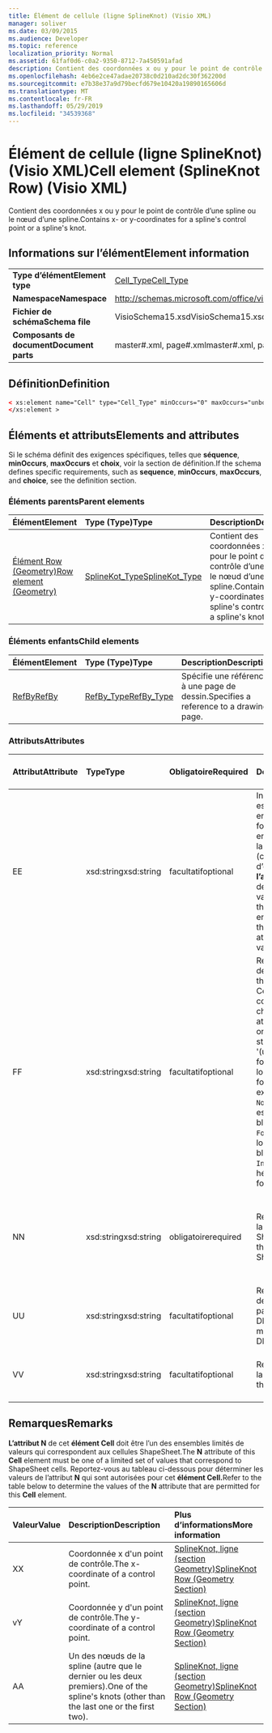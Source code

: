 ```yaml
---
title: Élément de cellule (ligne SplineKnot) (Visio XML)
manager: soliver
ms.date: 03/09/2015
ms.audience: Developer
ms.topic: reference
localization_priority: Normal
ms.assetid: 61faf0d6-c0a2-9350-8712-7a450591afad
description: Contient des coordonnées x ou y pour le point de contrôle d’une spline ou le nœud d’une spline.
ms.openlocfilehash: 4eb6e2ce47adae20738c0d210ad2dc30f362200d
ms.sourcegitcommit: e7b38e37a9d79becfd679e10420a19890165606d
ms.translationtype: MT
ms.contentlocale: fr-FR
ms.lasthandoff: 05/29/2019
ms.locfileid: "34539368"
---
```

# <a name="cell-element-splineknot-row-visio-xml"></a><span data-ttu-id="84669-103">Élément de cellule (ligne SplineKnot) (Visio XML)</span><span class="sxs-lookup"><span data-stu-id="84669-103">Cell element (SplineKnot Row) (Visio XML)</span></span>

<span data-ttu-id="84669-104">Contient des coordonnées x ou y pour le point de contrôle d’une spline ou le nœud d’une spline.</span><span class="sxs-lookup"><span data-stu-id="84669-104">Contains x- or y-coordinates for a spline's control point or a spline's knot.</span></span>
  
## <a name="element-information"></a><span data-ttu-id="84669-105">Informations sur l’élément</span><span class="sxs-lookup"><span data-stu-id="84669-105">Element information</span></span>

|||
|:-----|:-----|
|<span data-ttu-id="84669-106">**Type d’élément**</span><span class="sxs-lookup"><span data-stu-id="84669-106">**Element type**</span></span> <br/> |[<span data-ttu-id="84669-107">Cell_Type</span><span class="sxs-lookup"><span data-stu-id="84669-107">Cell_Type</span></span>](cell_type-complextypevisio-xml.md) <br/> |
|<span data-ttu-id="84669-108">**Namespace**</span><span class="sxs-lookup"><span data-stu-id="84669-108">**Namespace**</span></span> <br/> |http://schemas.microsoft.com/office/visio/2012/main  <br/> |
|<span data-ttu-id="84669-109">**Fichier de schéma**</span><span class="sxs-lookup"><span data-stu-id="84669-109">**Schema file**</span></span> <br/> |<span data-ttu-id="84669-110">VisioSchema15.xsd</span><span class="sxs-lookup"><span data-stu-id="84669-110">VisioSchema15.xsd</span></span>  <br/> |
|<span data-ttu-id="84669-111">**Composants de document**</span><span class="sxs-lookup"><span data-stu-id="84669-111">**Document parts**</span></span> <br/> |<span data-ttu-id="84669-112">master#.xml, page#.xml</span><span class="sxs-lookup"><span data-stu-id="84669-112">master#.xml, page#.xml</span></span>  <br/> |
   
## <a name="definition"></a><span data-ttu-id="84669-113">Définition</span><span class="sxs-lookup"><span data-stu-id="84669-113">Definition</span></span>

```XML
< xs:element name="Cell" type="Cell_Type" minOccurs="0" maxOccurs="unbounded" >
</xs:element >
```

## <a name="elements-and-attributes"></a><span data-ttu-id="84669-114">Éléments et attributs</span><span class="sxs-lookup"><span data-stu-id="84669-114">Elements and attributes</span></span>

<span data-ttu-id="84669-115">Si le schéma définit des exigences spécifiques, telles que **séquence**, **minOccurs**, **maxOccurs** et **choix**, voir la section de définition.</span><span class="sxs-lookup"><span data-stu-id="84669-115">If the schema defines specific requirements, such as **sequence**, **minOccurs**, **maxOccurs**, and **choice**, see the definition section.</span></span> 
  
### <a name="parent-elements"></a><span data-ttu-id="84669-116">Éléments parents</span><span class="sxs-lookup"><span data-stu-id="84669-116">Parent elements</span></span>

|<span data-ttu-id="84669-117">**Élément**</span><span class="sxs-lookup"><span data-stu-id="84669-117">**Element**</span></span>|<span data-ttu-id="84669-118">**Type (Type)**</span><span class="sxs-lookup"><span data-stu-id="84669-118">**Type**</span></span>|<span data-ttu-id="84669-119">**Description**</span><span class="sxs-lookup"><span data-stu-id="84669-119">**Description**</span></span>|
|:-----|:-----|:-----|
|[<span data-ttu-id="84669-120">Élément Row (Geometry)</span><span class="sxs-lookup"><span data-stu-id="84669-120">Row element (Geometry)</span></span>](row-element-geometry-sectionvisio-xml.md) <br/> |[<span data-ttu-id="84669-121">SplineKot_Type</span><span class="sxs-lookup"><span data-stu-id="84669-121">SplineKot_Type</span></span>](splineknot_type-complextypevisio-xml.md) <br/> |<span data-ttu-id="84669-122">Contient des coordonnées x ou y pour le point de contrôle d’une spline ou le nœud d’une spline.</span><span class="sxs-lookup"><span data-stu-id="84669-122">Contains x- or y-coordinates for a spline's control point or a spline's knot.</span></span>  <br/> |
   
### <a name="child-elements"></a><span data-ttu-id="84669-123">Éléments enfants</span><span class="sxs-lookup"><span data-stu-id="84669-123">Child elements</span></span>

|<span data-ttu-id="84669-124">**Élément**</span><span class="sxs-lookup"><span data-stu-id="84669-124">**Element**</span></span>|<span data-ttu-id="84669-125">**Type (Type)**</span><span class="sxs-lookup"><span data-stu-id="84669-125">**Type**</span></span>|<span data-ttu-id="84669-126">**Description**</span><span class="sxs-lookup"><span data-stu-id="84669-126">**Description**</span></span>|
|:-----|:-----|:-----|
|[<span data-ttu-id="84669-127">RefBy</span><span class="sxs-lookup"><span data-stu-id="84669-127">RefBy</span></span>](refby-element-cell_type-complextypevisio-xml.md) <br/> |[<span data-ttu-id="84669-128">RefBy_Type</span><span class="sxs-lookup"><span data-stu-id="84669-128">RefBy_Type</span></span>](refby_type-complextypevisio-xml.md) <br/> |<span data-ttu-id="84669-129">Spécifie une référence à une page de dessin.</span><span class="sxs-lookup"><span data-stu-id="84669-129">Specifies a reference to a drawing page.</span></span>  <br/> |
   
### <a name="attributes"></a><span data-ttu-id="84669-130">Attributs</span><span class="sxs-lookup"><span data-stu-id="84669-130">Attributes</span></span>

|<span data-ttu-id="84669-131">**Attribut**</span><span class="sxs-lookup"><span data-stu-id="84669-131">**Attribute**</span></span>|<span data-ttu-id="84669-132">**Type**</span><span class="sxs-lookup"><span data-stu-id="84669-132">**Type**</span></span>|<span data-ttu-id="84669-133">**Obligatoire**</span><span class="sxs-lookup"><span data-stu-id="84669-133">**Required**</span></span>|<span data-ttu-id="84669-134">**Description**</span><span class="sxs-lookup"><span data-stu-id="84669-134">**Description**</span></span>|<span data-ttu-id="84669-135">**Valeurs possibles**</span><span class="sxs-lookup"><span data-stu-id="84669-135">**Possible values**</span></span>|
|:-----|:-----|:-----|:-----|:-----|
|<span data-ttu-id="84669-136">E</span><span class="sxs-lookup"><span data-stu-id="84669-136">E</span></span>  <br/> |<span data-ttu-id="84669-137">xsd:string</span><span class="sxs-lookup"><span data-stu-id="84669-137">xsd:string</span></span>  <br/> |<span data-ttu-id="84669-138">facultatif</span><span class="sxs-lookup"><span data-stu-id="84669-138">optional</span></span>  <br/> |<span data-ttu-id="84669-139">Indique que la formule est évaluée à une erreur.</span><span class="sxs-lookup"><span data-stu-id="84669-139">Indicates that the formula evaluates to an error.</span></span> <span data-ttu-id="84669-140">La valeur de **E** est la valeur actuelle (chaîne de message d’erreur) ; la valeur de **l’attribut V** est la dernière valeur valide.</span><span class="sxs-lookup"><span data-stu-id="84669-140">The value of **E** is the current value (an error message string); the value of the **V** attribute is the last valid value.</span></span>  <br/> |<span data-ttu-id="84669-141">Chaîne de message d’erreur.</span><span class="sxs-lookup"><span data-stu-id="84669-141">An error message string.</span></span>  <br/> |
|<span data-ttu-id="84669-142">F</span><span class="sxs-lookup"><span data-stu-id="84669-142">F</span></span>  <br/> |<span data-ttu-id="84669-143">xsd:string</span><span class="sxs-lookup"><span data-stu-id="84669-143">xsd:string</span></span>  <br/> |<span data-ttu-id="84669-144">facultatif</span><span class="sxs-lookup"><span data-stu-id="84669-144">optional</span></span>  <br/> | <span data-ttu-id="84669-145">Représente la formule de l’élément.</span><span class="sxs-lookup"><span data-stu-id="84669-145">Represents the element's formula.</span></span> <span data-ttu-id="84669-146">Cet attribut peut contenir l’une des chaînes suivantes :</span><span class="sxs-lookup"><span data-stu-id="84669-146">This attribute can contain one of the following strings:</span></span>  <br/>  <span data-ttu-id="84669-147">'(une formule)' si la formule existe localement</span><span class="sxs-lookup"><span data-stu-id="84669-147">'(some formula)' if the formula exists locally</span></span>  <br/>  <span data-ttu-id="84669-148">`No Formula` si la formule est supprimée ou bloquée localement</span><span class="sxs-lookup"><span data-stu-id="84669-148">`No Formula` if the formula is locally deleted or blocked</span></span>  <br/>  <span data-ttu-id="84669-149">`Inh` si la formule est héritée.</span><span class="sxs-lookup"><span data-stu-id="84669-149">`Inh` if the formula is inherited.</span></span>  <br/> |<span data-ttu-id="84669-150">Formule.</span><span class="sxs-lookup"><span data-stu-id="84669-150">A formula.</span></span>  <br/> |
|<span data-ttu-id="84669-151">N</span><span class="sxs-lookup"><span data-stu-id="84669-151">N</span></span>  <br/> |<span data-ttu-id="84669-152">xsd:string</span><span class="sxs-lookup"><span data-stu-id="84669-152">xsd:string</span></span>  <br/> |<span data-ttu-id="84669-153">obligatoire</span><span class="sxs-lookup"><span data-stu-id="84669-153">required</span></span>  <br/> |<span data-ttu-id="84669-154">Représente le nom de la cellule ShapeSheet.</span><span class="sxs-lookup"><span data-stu-id="84669-154">Represents the name of the ShapeSheet cell.</span></span>  <br/> |<span data-ttu-id="84669-155">Nom de la cellule ShapeSheet.</span><span class="sxs-lookup"><span data-stu-id="84669-155">The name of the ShapeSheet cell.</span></span>  <br/> <span data-ttu-id="84669-156">Voir la section Remarques ci-dessous.</span><span class="sxs-lookup"><span data-stu-id="84669-156">See the Remarks section below.</span></span>  <br/> |
|<span data-ttu-id="84669-157">U</span><span class="sxs-lookup"><span data-stu-id="84669-157">U</span></span>  <br/> |<span data-ttu-id="84669-158">xsd:string</span><span class="sxs-lookup"><span data-stu-id="84669-158">xsd:string</span></span>  <br/> |<span data-ttu-id="84669-159">facultatif</span><span class="sxs-lookup"><span data-stu-id="84669-159">optional</span></span>  <br/> |<span data-ttu-id="84669-160">Représente une unité de mesure La valeur par défaut est DL.</span><span class="sxs-lookup"><span data-stu-id="84669-160">Represents a unit of measure The default is DL.</span></span>  <br/> |<span data-ttu-id="84669-161">Unités de la cellule.</span><span class="sxs-lookup"><span data-stu-id="84669-161">The units of the cell.</span></span>  <br/> |
|<span data-ttu-id="84669-162">V</span><span class="sxs-lookup"><span data-stu-id="84669-162">V</span></span>  <br/> |<span data-ttu-id="84669-163">xsd:string</span><span class="sxs-lookup"><span data-stu-id="84669-163">xsd:string</span></span>  <br/> |<span data-ttu-id="84669-164">facultatif</span><span class="sxs-lookup"><span data-stu-id="84669-164">optional</span></span>  <br/> |<span data-ttu-id="84669-165">Représente la valeur de la cellule.</span><span class="sxs-lookup"><span data-stu-id="84669-165">Represents the value of the cell.</span></span>  <br/> |<span data-ttu-id="84669-166">Valeur de la cellule ShapeSheet.</span><span class="sxs-lookup"><span data-stu-id="84669-166">The value of the ShapeSheet cell.</span></span>  <br/> |
   
## <a name="remarks"></a><span data-ttu-id="84669-167">Remarques</span><span class="sxs-lookup"><span data-stu-id="84669-167">Remarks</span></span>

<span data-ttu-id="84669-168">**L’attribut N** de cet **élément Cell** doit être l’un des ensembles limités de valeurs qui correspondent aux cellules ShapeSheet.</span><span class="sxs-lookup"><span data-stu-id="84669-168">The **N** attribute of this **Cell** element must be one of a limited set of values that correspond to ShapeSheet cells.</span></span> <span data-ttu-id="84669-169">Reportez-vous au tableau ci-dessous pour déterminer les valeurs de l’attribut **N** qui sont autorisées pour cet **élément Cell.**</span><span class="sxs-lookup"><span data-stu-id="84669-169">Refer to the table below to determine the values of the **N** attribute that are permitted for this **Cell** element.</span></span> 
  
|<span data-ttu-id="84669-170">**Valeur**</span><span class="sxs-lookup"><span data-stu-id="84669-170">**Value**</span></span>|<span data-ttu-id="84669-171">**Description**</span><span class="sxs-lookup"><span data-stu-id="84669-171">**Description**</span></span>|<span data-ttu-id="84669-172">**Plus d’informations**</span><span class="sxs-lookup"><span data-stu-id="84669-172">**More information**</span></span>|
|:-----|:-----|:-----|
|<span data-ttu-id="84669-173">X</span><span class="sxs-lookup"><span data-stu-id="84669-173">X</span></span>  <br/> |<span data-ttu-id="84669-174">Coordonnée x d'un point de contrôle.</span><span class="sxs-lookup"><span data-stu-id="84669-174">The x-coordinate of a control point.</span></span>  <br/> |[<span data-ttu-id="84669-175">SplineKnot, ligne (section Geometry)</span><span class="sxs-lookup"><span data-stu-id="84669-175">SplineKnot Row (Geometry Section)</span></span>](splineknot-row-geometry-section.md) <br/> |
|<span data-ttu-id="84669-176">v</span><span class="sxs-lookup"><span data-stu-id="84669-176">Y</span></span>  <br/> |<span data-ttu-id="84669-177">Coordonnée y d'un point de contrôle.</span><span class="sxs-lookup"><span data-stu-id="84669-177">The y-coordinate of a control point.</span></span>  <br/> |[<span data-ttu-id="84669-178">SplineKnot, ligne (section Geometry)</span><span class="sxs-lookup"><span data-stu-id="84669-178">SplineKnot Row (Geometry Section)</span></span>](splineknot-row-geometry-section.md) <br/> |
|<span data-ttu-id="84669-179">A</span><span class="sxs-lookup"><span data-stu-id="84669-179">A</span></span>  <br/> |<span data-ttu-id="84669-180">Un des nœuds de la spline (autre que le dernier ou les deux premiers).</span><span class="sxs-lookup"><span data-stu-id="84669-180">One of the spline's knots (other than the last one or the first two).</span></span>  <br/> |[<span data-ttu-id="84669-181">SplineKnot, ligne (section Geometry)</span><span class="sxs-lookup"><span data-stu-id="84669-181">SplineKnot Row (Geometry Section)</span></span>](splineknot-row-geometry-section.md) <br/> |
   

